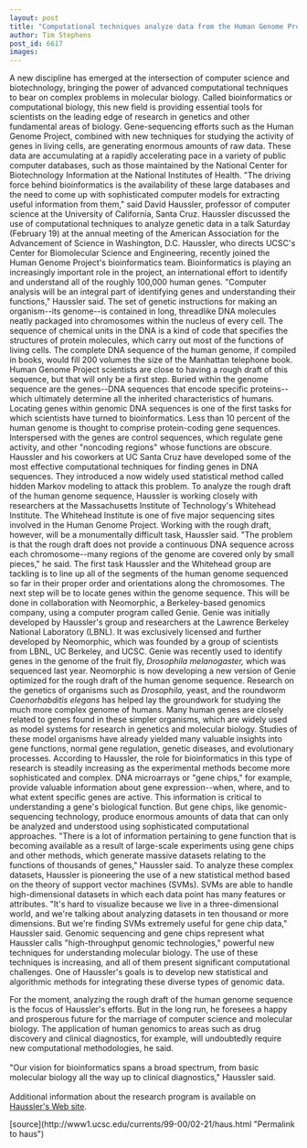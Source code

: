 ```yaml
---
layout: post
title: "Computational techniques analyze data from the Human Genome Project"
author: Tim Stephens
post_id: 6617
images:
---
```


<p>
  A new discipline has emerged at the intersection of computer science and biotechnology, bringing the power of advanced computational techniques to bear on complex problems in molecular biology. Called bioinformatics or computational biology, this new field is providing essential tools for scientists on the leading edge of research in genetics and other fundamental areas of biology. Gene-sequencing efforts such as the Human Genome Project, combined with new techniques for studying the activity of genes in living cells, are generating enormous amounts of raw data. These data are accumulating at a rapidly accelerating pace in a variety of public computer databases, such as those maintained by the National Center for Biotechnology Information at the National Institutes of Health. "The driving force behind bioinformatics is the availability of these large databases and the need to come up with sophisticated computer models for extracting useful information from them," said David Haussler, professor of computer science at the University of California, Santa Cruz. Haussler discussed the use of computational techniques to analyze genetic data in a talk Saturday (February 19) at the annual meeting of the American Association for the Advancement of Science in Washington, D.C. Haussler, who directs UCSC's Center for Biomolecular Science and Engineering, recently joined the Human Genome Project's bioinformatics team. Bioinformatics is playing an increasingly important role in the project, an international effort to identify and understand all of the roughly 100,000 human genes. "Computer analysis will be an integral part of identifying genes and understanding their functions," Haussler said. The set of genetic instructions for making an organism--its genome--is contained in long, threadlike DNA molecules neatly packaged into chromosomes within the nucleus of every cell. The sequence of chemical units in the DNA is a kind of code that specifies the structures of protein molecules, which carry out most of the functions of living cells. The complete DNA sequence of the human genome, if compiled in books, would fill 200 volumes the size of the Manhattan telephone book. Human Genome Project scientists are close to having a rough draft of this sequence, but that will only be a first step. Buried within the genome sequence are the genes--DNA sequences that encode specific proteins--which ultimately determine all the inherited characteristics of humans. Locating genes within genomic DNA sequences is one of the first tasks for which scientists have turned to bioinformatics. Less than 10 percent of the human genome is thought to comprise protein-coding gene sequences. Interspersed with the genes are control sequences, which regulate gene activity, and other "noncoding regions" whose functions are obscure. Haussler and his coworkers at UC Santa Cruz have developed some of the most effective computational techniques for finding genes in DNA sequences. They introduced a now widely used statistical method called hidden Markov modeling to attack this problem. To analyze the rough draft of the human genome sequence, Haussler is working closely with researchers at the Massachusetts Institute of Technology's Whitehead Institute. The Whitehead Institute is one of five major sequencing sites involved in the Human Genome Project. Working with the rough draft, however, will be a monumentally difficult task, Haussler said. "The problem is that the rough draft does not provide a continuous DNA sequence across each chromosome--many regions of the genome are covered only by small pieces," he said. The first task Haussler and the Whitehead group are tackling is to line up all of the segments of the human genome sequenced so far in their proper order and orientations along the chromosomes. The next step will be to locate genes within the genome sequence. This will be done in collaboration with Neomorphic, a Berkeley-based genomics company, using a computer program called Genie. Genie was initially developed by Haussler's group and researchers at the Lawrence Berkeley National Laboratory (LBNL). It was exclusively licensed and further developed by Neomorphic, which was founded by a group of scientists from LBNL, UC Berkeley, and UCSC. Genie was recently used to identify genes in the genome of the fruit fly, <i>Drosophila melanogaster,</i> which was sequenced last year. Neomorphic is now developing a new version of Genie optimized for the rough draft of the human genome sequence. Research on the genetics of organisms such as <i>Drosophila,</i> yeast, and the roundworm <i>Caenorhabditis elegans</i> has helped lay the groundwork for studying the much more complex genome of humans. Many human genes are closely related to genes found in these simpler organisms, which are widely used as model systems for research in genetics and molecular biology. Studies of these model organisms have already yielded many valuable insights into gene functions, normal gene regulation, genetic diseases, and evolutionary processes. According to Haussler, the role for bioinformatics in this type of research is steadily increasing as the experimental methods become more sophisticated and complex. DNA microarrays or "gene chips," for example, provide valuable information about gene expression--when, where, and to what extent specific genes are active. This information is critical to understanding a gene's biological function. But gene chips, like genomic-sequencing technology, produce enormous amounts of data that can only be analyzed and understood using sophisticated computational approaches. "There is a lot of information pertaining to gene function that is becoming available as a result of large-scale experiments using gene chips and other methods, which generate massive datasets relating to the functions of thousands of genes," Haussler said. To analyze these complex datasets, Haussler is pioneering the use of a new statistical method based on the theory of support vector machines (SVMs). SVMs are able to handle high-dimensional datasets in which each data point has many features or attributes. "It's hard to visualize because we live in a three-dimensional world, and we're talking about analyzing datasets in ten thousand or more dimensions. But we're finding SVMs extremely useful for gene chip data," Haussler said. Genomic sequencing and gene chips represent what Haussler calls "high-throughput genomic technologies," powerful new techniques for understanding molecular biology. The use of these techniques is increasing, and all of them present significant computational challenges. One of Haussler's goals is to develop new statistical and algorithmic methods for integrating these diverse types of genomic data.
</p>
<p>
  For the moment, analyzing the rough draft of the human genome sequence is the focus of Haussler's efforts. But in the long run, he foresees a happy and prosperous future for the marriage of computer science and molecular biology. The application of human genomics to areas such as drug discovery and clinical diagnostics, for example, will undoubtedly require new computational methodologies, he said.<br>
  <br>
  "Our vision for bioinformatics spans a broad spectrum, from basic molecular biology all the way up to clinical diagnostics," Haussler said.<br>
  <br>
  Additional information about the research program is available on <a href="http://www.cse.ucsc.edu/~haussler">Haussler's Web site</a>.
</p>
<p>

</p>
[source](http://www1.ucsc.edu/currents/99-00/02-21/haus.html "Permalink to haus")
